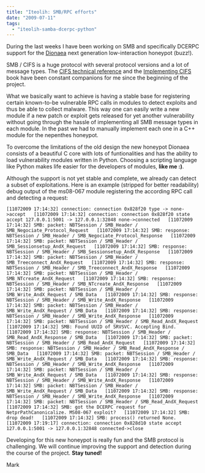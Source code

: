 ```yaml
---
title: "Iteolih: SMB/RPC efforts"
date: "2009-07-11"
tags: 
  - "iteolih-samba-dcerpc-python"
---
```


During the last weeks I have been working on SMB and specifically DCERPC support for the [Dionaea](http://dionaea.carnivore.it/ "dionaea homepage") next generation low-interaction honeypot (buzz!).

  
  

SMB / CIFS is a huge protocol with several protocol versions and a lot of message types. The [CIFS technical reference](http://www.snia.org/tech_activities/CIFS/) and the [Implementing CIFS](http://ubiqx.org/cifs/) book have been constant companions for me since the beginning of the project.

  
  

What we basically want to achieve is having a stable base for registering certain known-to-be vulnerable RPC calls in modules to detect exploits and thus be able to collect malware. This way one can easily write a new module if a new patch or exploit gets released for yet another vulnerability without going through the hassle of implementing all SMB message types in each module. In the past we had to manually implement each one in a C++ module for the nepenthes honeypot.

  
  

To overcome the limitations of the old design the new honeypot Dionaea consists of a beautiful C core with lots of funtionalities and has the ability to load vulnerability modules written in Python. Choosing a scripting language like Python makes life easier for the developers of modules, **like me :)**.

  
  

Although the support is not yet stable and complete, we already can detect a subset of exploitations. Here is an example (stripped for better readability) debug output of the ms08-067 module registering the according RPC call and detecting a request:

  
`[11072009 17:14:32] connection: connection 0x828f20 type -> none->accept  
[11072009 17:14:32] connection: connection 0x828f20 state accept 127.0.0.1:5001 -> 127.0.0.1:32848 none->connected  
[11072009 17:14:32] SMB: packet: NBTSession / SMB_Header / SMB_Negociate_Protocol_Request  
[11072009 17:14:32] SMB: response: NBTSession / SMB_Header / SMB_Negociate_Protocol_Response  
[11072009 17:14:32] SMB: packet: NBTSession / SMB_Header / SMB_Sessionsetup_AndX_Request  
[11072009 17:14:32] SMB: response: NBTSession / SMB_Header / SMB_Sessionsetup_AndX_Response  
[11072009 17:14:32] SMB: packet: NBTSession / SMB_Header / SMB_Treeconnect_AndX_Request  
[11072009 17:14:32] SMB: response: NBTSession / SMB_Header / SMB_Treeconnect_AndX_Response  
[11072009 17:14:32] SMB: packet: NBTSession / SMB_Header / SMB_NTcreate_AndX_Request  
[11072009 17:14:32] SMB: response: NBTSession / SMB_Header / SMB_NTcreate_AndX_Response  
[11072009 17:14:32] SMB: packet: NBTSession / SMB_Header / SMB_Write_AndX_Request / SMB_Data  
[11072009 17:14:32] SMB: response: NBTSession / SMB_Header / SMB_Write_AndX_Response  
[11072009 17:14:32] SMB: packet: NBTSession / SMB_Header / SMB_Write_AndX_Request / SMB_Data  
[11072009 17:14:32] SMB: response: NBTSession / SMB_Header / SMB_Write_AndX_Response  
[11072009 17:14:32] SMB: packet: NBTSession / SMB_Header / SMB_Read_AndX_Request  
[11072009 17:14:32] SMB: Found UUID of SRVSVC. Accepting Bind.  
[11072009 17:14:32] SMB: response: NBTSession / SMB_Header / SMB_Read_AndX_Response / SMB_Data  
[11072009 17:14:32] SMB: packet: NBTSession / SMB_Header / SMB_Read_AndX_Request  
[11072009 17:14:32] SMB: response: NBTSession / SMB_Header / SMB_Read_AndX_Response / SMB_Data  
[11072009 17:14:32] SMB: packet: NBTSession / SMB_Header / SMB_Write_AndX_Request / SMB_Data  
[11072009 17:14:32] SMB: response: NBTSession / SMB_Header / SMB_Write_AndX_Response  
[11072009 17:14:32] SMB: packet: NBTSession / SMB_Header / SMB_Write_AndX_Request / SMB_Data  
[11072009 17:14:32] SMB: response: NBTSession / SMB_Header / SMB_Write_AndX_Response  
[11072009 17:14:32] SMB: packet: NBTSession / SMB_Header / SMB_Write_AndX_Request / SMB_Data  
[11072009 17:14:32] SMB: response: NBTSession / SMB_Header / SMB_Write_AndX_Response  
[11072009 17:14:32] SMB: packet: NBTSession / SMB_Header / SMB_Read_AndX_Request  
[11072009 17:14:32] SMB: got the DCERPC request for NetprPathCanonicalize. MS08-067 exploit?  
[11072009 17:14:32] SMB: drop dead!  
[11072009 17:14:32] SMB: process() returned None.  
[11072009 17:19:17] connection: connection 0x828d10 state accept 127.0.0.1:5001 -> 127.0.0.1:32848 connected->close  
`  
  

Developing for this new honeypot is really fun and the SMB protocol is challenging. We will continue improving the support and detection during the course of the project. **Stay tuned!**

  
  

Mark
